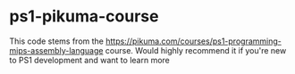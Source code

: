 # ps1-pikuma-course

This code stems from the https://pikuma.com/courses/ps1-programming-mips-assembly-language course. Would highly recommend it if you're new to PS1 development and want to learn more

